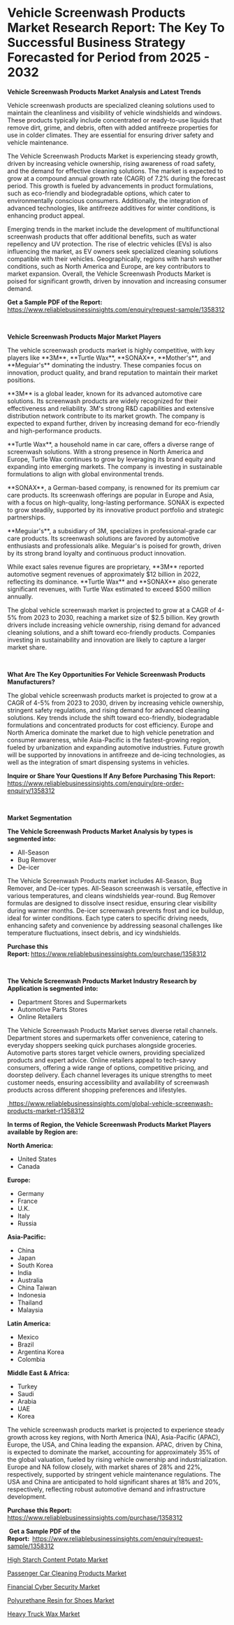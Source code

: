 <p><h1>Vehicle Screenwash Products Market Research Report: The Key To Successful Business Strategy Forecasted for Period from 2025 - 2032</h1></p><p><strong>Vehicle Screenwash Products Market Analysis and Latest Trends</strong></p>
<p><p>Vehicle screenwash products are specialized cleaning solutions used to maintain the cleanliness and visibility of vehicle windshields and windows. These products typically include concentrated or ready-to-use liquids that remove dirt, grime, and debris, often with added antifreeze properties for use in colder climates. They are essential for ensuring driver safety and vehicle maintenance.</p><p>The Vehicle Screenwash Products Market is experiencing steady growth, driven by increasing vehicle ownership, rising awareness of road safety, and the demand for effective cleaning solutions. The market is expected to grow at a compound annual growth rate (CAGR) of 7.2% during the forecast period. This growth is fueled by advancements in product formulations, such as eco-friendly and biodegradable options, which cater to environmentally conscious consumers. Additionally, the integration of advanced technologies, like antifreeze additives for winter conditions, is enhancing product appeal.</p><p>Emerging trends in the market include the development of multifunctional screenwash products that offer additional benefits, such as water repellency and UV protection. The rise of electric vehicles (EVs) is also influencing the market, as EV owners seek specialized cleaning solutions compatible with their vehicles. Geographically, regions with harsh weather conditions, such as North America and Europe, are key contributors to market expansion. Overall, the Vehicle Screenwash Products Market is poised for significant growth, driven by innovation and increasing consumer demand.</p></p>
<p><strong>Get a Sample PDF of the Report:&nbsp;</strong> <a href="https://www.reliablebusinessinsights.com/enquiry/request-sample/1358312?utm_campaign=1113&utm_medium=2&utm_source=Github&utm_content=ia&utm_term=23012025&utm_id=vehicle-screenwash-products">https://www.reliablebusinessinsights.com/enquiry/request-sample/1358312</a></p>
<p>&nbsp;</p>
<p><strong>Vehicle Screenwash Products Major Market Players</strong></p>
<p><p>The vehicle screenwash products market is highly competitive, with key players like **3M**, **Turtle Wax**, **SONAX**, **Mother's**, and **Meguiar's** dominating the industry. These companies focus on innovation, product quality, and brand reputation to maintain their market positions.</p><p>**3M** is a global leader, known for its advanced automotive care solutions. Its screenwash products are widely recognized for their effectiveness and reliability. 3M's strong R&D capabilities and extensive distribution network contribute to its market growth. The company is expected to expand further, driven by increasing demand for eco-friendly and high-performance products.</p><p>**Turtle Wax**, a household name in car care, offers a diverse range of screenwash solutions. With a strong presence in North America and Europe, Turtle Wax continues to grow by leveraging its brand equity and expanding into emerging markets. The company is investing in sustainable formulations to align with global environmental trends.</p><p>**SONAX**, a German-based company, is renowned for its premium car care products. Its screenwash offerings are popular in Europe and Asia, with a focus on high-quality, long-lasting performance. SONAX is expected to grow steadily, supported by its innovative product portfolio and strategic partnerships.</p><p>**Meguiar's**, a subsidiary of 3M, specializes in professional-grade car care products. Its screenwash solutions are favored by automotive enthusiasts and professionals alike. Meguiar's is poised for growth, driven by its strong brand loyalty and continuous product innovation.</p><p>While exact sales revenue figures are proprietary, **3M** reported automotive segment revenues of approximately $12 billion in 2022, reflecting its dominance. **Turtle Wax** and **SONAX** also generate significant revenues, with Turtle Wax estimated to exceed $500 million annually.</p><p>The global vehicle screenwash market is projected to grow at a CAGR of 4-5% from 2023 to 2030, reaching a market size of $2.5 billion. Key growth drivers include increasing vehicle ownership, rising demand for advanced cleaning solutions, and a shift toward eco-friendly products. Companies investing in sustainability and innovation are likely to capture a larger market share.</p></p>
<p>&nbsp;</p>
<p><strong>What Are The Key Opportunities For Vehicle Screenwash Products Manufacturers?</strong></p>
<p><p>The global vehicle screenwash products market is projected to grow at a CAGR of 4-5% from 2023 to 2030, driven by increasing vehicle ownership, stringent safety regulations, and rising demand for advanced cleaning solutions. Key trends include the shift toward eco-friendly, biodegradable formulations and concentrated products for cost efficiency. Europe and North America dominate the market due to high vehicle penetration and consumer awareness, while Asia-Pacific is the fastest-growing region, fueled by urbanization and expanding automotive industries. Future growth will be supported by innovations in antifreeze and de-icing technologies, as well as the integration of smart dispensing systems in vehicles.</p></p>
<p><strong>Inquire or Share Your Questions If Any Before Purchasing This Report:</strong> <a href="https://www.reliablebusinessinsights.com/enquiry/pre-order-enquiry/1358312?utm_campaign=1113&utm_medium=2&utm_source=Github&utm_content=ia&utm_term=23012025&utm_id=vehicle-screenwash-products">https://www.reliablebusinessinsights.com/enquiry/pre-order-enquiry/1358312</a></p>
<p>&nbsp;</p>
<p><strong>Market Segmentation</strong></p>
<p><strong>The Vehicle Screenwash Products Market Analysis by types is segmented into:</strong></p>
<p><ul><li>All-Season</li><li>Bug Remover</li><li>De-icer</li></ul></p>
<p><p>The Vehicle Screenwash Products market includes All-Season, Bug Remover, and De-icer types. All-Season screenwash is versatile, effective in various temperatures, and cleans windshields year-round. Bug Remover formulas are designed to dissolve insect residue, ensuring clear visibility during warmer months. De-icer screenwash prevents frost and ice buildup, ideal for winter conditions. Each type caters to specific driving needs, enhancing safety and convenience by addressing seasonal challenges like temperature fluctuations, insect debris, and icy windshields.</p></p>
<p><strong>Purchase this Report:&nbsp;</strong><a href="https://www.reliablebusinessinsights.com/purchase/1358312?utm_campaign=1113&utm_medium=2&utm_source=Github&utm_content=ia&utm_term=23012025&utm_id=vehicle-screenwash-products">https://www.reliablebusinessinsights.com/purchase/1358312</a></p>
<p>&nbsp;</p>
<p><strong>The Vehicle Screenwash Products Market Industry Research by Application is segmented into:</strong></p>
<p><ul><li>Department Stores and Supermarkets</li><li>Automotive Parts Stores</li><li>Online Retailers</li></ul></p>
<p><p>The Vehicle Screenwash Products Market serves diverse retail channels. Department stores and supermarkets offer convenience, catering to everyday shoppers seeking quick purchases alongside groceries. Automotive parts stores target vehicle owners, providing specialized products and expert advice. Online retailers appeal to tech-savvy consumers, offering a wide range of options, competitive pricing, and doorstep delivery. Each channel leverages its unique strengths to meet customer needs, ensuring accessibility and availability of screenwash products across different shopping preferences and lifestyles.</p></p>
<p><a href="https://www.reliablebusinessinsights.com/global-vehicle-screenwash-products-market-r1358312?utm_campaign=1113&utm_medium=2&utm_source=Github&utm_content=ia&utm_term=23012025&utm_id=vehicle-screenwash-products">&nbsp;https://www.reliablebusinessinsights.com/global-vehicle-screenwash-products-market-r1358312</a></p>
<p><strong>In terms of Region, the Vehicle Screenwash Products Market Players available by Region are:</strong></p>
<p>
    <p> <strong> North America: </strong>
        <ul>
            <li>United States</li>
            <li>Canada</li>
        </ul>
        </p> 
    <p> <strong> Europe: </strong>
        <ul>
            <li>Germany</li>
            <li>France</li>
            <li>U.K.</li>
            <li>Italy</li>
            <li>Russia</li>
        </ul>
        </p> 
    <p> <strong> Asia-Pacific: </strong>
        <ul>
            <li>China</li>
            <li>Japan</li>
            <li>South Korea</li>
            <li>India</li>
            <li>Australia</li>
            <li>China Taiwan</li>
            <li>Indonesia</li>
            <li>Thailand</li>
            <li>Malaysia</li>
        </ul>
        </p> 
    <p> <strong> Latin America: </strong>
        <ul>
            <li>Mexico</li>
            <li>Brazil</li>
            <li>Argentina Korea</li>
            <li>Colombia</li>
        </ul>
        </p> 
    <p> <strong> Middle East & Africa: </strong>
        <ul>
            <li>Turkey</li>
            <li>Saudi</li>
            <li>Arabia</li>
            <li>UAE</li>
            <li>Korea</li>
        </ul>
    </p>
    </p>
<p><p>The vehicle screenwash products market is projected to experience steady growth across key regions, with North America (NA), Asia-Pacific (APAC), Europe, the USA, and China leading the expansion. APAC, driven by China, is expected to dominate the market, accounting for approximately 35% of the global valuation, fueled by rising vehicle ownership and industrialization. Europe and NA follow closely, with market shares of 28% and 22%, respectively, supported by stringent vehicle maintenance regulations. The USA and China are anticipated to hold significant shares at 18% and 20%, respectively, reflecting robust automotive demand and infrastructure development.</p></p>
<p><strong>Purchase this Report: </strong><a href="https://www.reliablebusinessinsights.com/purchase/1358312?utm_campaign=1113&utm_medium=2&utm_source=Github&utm_content=ia&utm_term=23012025&utm_id=vehicle-screenwash-products">https://www.reliablebusinessinsights.com/purchase/1358312</a></p>
<p>&nbsp;<strong>Get a Sample PDF of the Report:&nbsp;&nbsp;</strong><a href="https://www.reliablebusinessinsights.com/enquiry/request-sample/1358312?utm_campaign=1113&utm_medium=2&utm_source=Github&utm_content=ia&utm_term=23012025&utm_id=vehicle-screenwash-products">https://www.reliablebusinessinsights.com/enquiry/request-sample/1358312</a></p>
<p><strong></strong></p>
<p><p><a href="https://www.linkedin.com/pulse/high-starch-content-potato-market-report-addressing-business-980be?utm_campaign=1113&utm_medium=2&utm_source=Github&utm_content=ia&utm_term=23012025&utm_id=vehicle-screenwash-products">High Starch Content Potato Market</a></p><p><a href="https://github.com/edacruz6/Market-Research-Report-List-1/blob/main/passenger-car-cleaning-products-market.md?utm_campaign=1113&utm_medium=2&utm_source=Github&utm_content=ia&utm_term=23012025&utm_id=vehicle-screenwash-products">Passenger Car Cleaning Products Market</a></p><p><a href="https://www.linkedin.com/pulse/market-study-global-financial-cyber-security-2025-2032-size-ljobf?utm_campaign=1113&utm_medium=2&utm_source=Github&utm_content=ia&utm_term=23012025&utm_id=vehicle-screenwash-products">Financial Cyber Security Market</a></p><p><a href="https://www.linkedin.com/pulse/comprehensive-examination-polyurethane-resin-shoes-market-n0kqe?utm_campaign=1113&utm_medium=2&utm_source=Github&utm_content=ia&utm_term=23012025&utm_id=vehicle-screenwash-products">Polyurethane Resin for Shoes Market</a></p><p><a href="https://github.com/princessbartram3/Market-Research-Report-List-1/blob/main/heavy-truck-wax-market.md?utm_campaign=1113&utm_medium=2&utm_source=Github&utm_content=ia&utm_term=23012025&utm_id=vehicle-screenwash-products">Heavy Truck Wax Market</a></p></p>